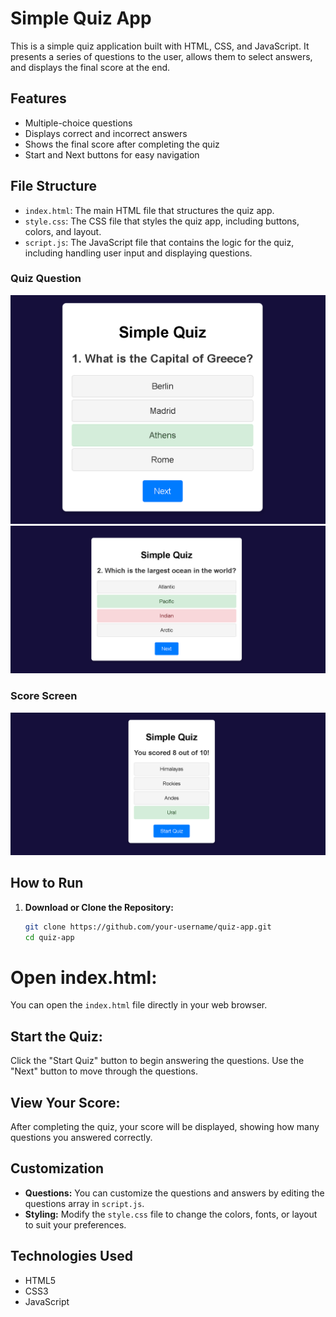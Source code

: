 
# Simple Quiz App

This is a simple quiz application built with HTML, CSS, and JavaScript. It presents a series of questions to the user, allows them to select answers, and displays the final score at the end.

## Features

- Multiple-choice questions
- Displays correct and incorrect answers
- Shows the final score after completing the quiz
- Start and Next buttons for easy navigation

## File Structure

- `index.html`: The main HTML file that structures the quiz app.
- `style.css`: The CSS file that styles the quiz app, including buttons, colors, and layout.
- `script.js`: The JavaScript file that contains the logic for the quiz, including handling user input and displaying questions.

### Quiz Question
![Quiz Question1](./Screenshots\quiz1.png)
![Quiz Question2](./Screenshots\quiz2.png)

### Score Screen
![Score Screen](./Screenshots\quiz3.png)


## How to Run

1. **Download or Clone the Repository:**

   ```bash
   git clone https://github.com/your-username/quiz-app.git
   cd quiz-app
# Open index.html:
You can open the `index.html` file directly in your web browser.

## Start the Quiz:
Click the "Start Quiz" button to begin answering the questions. Use the "Next" button to move through the questions.

## View Your Score:
After completing the quiz, your score will be displayed, showing how many questions you answered correctly.

## Customization
- **Questions:** You can customize the questions and answers by editing the questions array in `script.js`.
- **Styling:** Modify the `style.css` file to change the colors, fonts, or layout to suit your preferences.

## Technologies Used
- HTML5
- CSS3
- JavaScript



